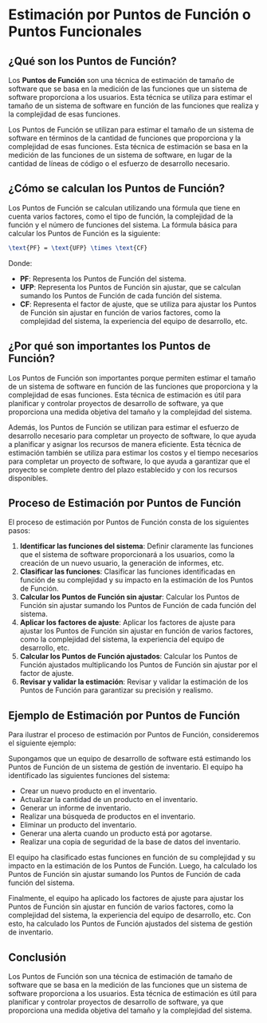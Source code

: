 # Estimación por Puntos de Función o Puntos Funcionales

## ¿Qué son los Puntos de Función?

Los **Puntos de Función** son una técnica de estimación de tamaño de software que se basa en la medición de las
funciones que un sistema de software proporciona a los usuarios. Esta técnica se utiliza para estimar el tamaño de un
sistema de software en función de las funciones que realiza y la complejidad de esas funciones.

Los Puntos de Función se utilizan para estimar el tamaño de un sistema de software en términos de la cantidad de
funciones que proporciona y la complejidad de esas funciones. Esta técnica de estimación se basa en la medición de las
funciones de un sistema de software, en lugar de la cantidad de líneas de código o el esfuerzo de desarrollo
necesario.

## ¿Cómo se calculan los Puntos de Función?

Los Puntos de Función se calculan utilizando una fórmula que tiene en cuenta varios factores, como el tipo de función,
la complejidad de la función y el número de funciones del sistema. La fórmula básica para calcular los Puntos de Función
es la siguiente:

```tex
\text{PF} = \text{UFP} \times \text{CF}
```

Donde:

- **PF**: Representa los Puntos de Función del sistema.
- **UFP**: Representa los Puntos de Función sin ajustar, que se calculan sumando los Puntos de Función de cada función
  del sistema.
- **CF**: Representa el factor de ajuste, que se utiliza para ajustar los Puntos de Función sin ajustar en función de
  varios factores, como la complejidad del sistema, la experiencia del equipo de desarrollo, etc.

## ¿Por qué son importantes los Puntos de Función?

Los Puntos de Función son importantes porque permiten estimar el tamaño de un sistema de software en función de las
funciones que proporciona y la complejidad de esas funciones. Esta técnica de estimación es útil para planificar y
controlar proyectos de desarrollo de software, ya que proporciona una medida objetiva del tamaño y la complejidad del
sistema.

Además, los Puntos de Función se utilizan para estimar el esfuerzo de desarrollo necesario para completar un proyecto de
software, lo que ayuda a planificar y asignar los recursos de manera eficiente. Esta técnica de estimación también se
utiliza para estimar los costos y el tiempo necesarios para completar un proyecto de software, lo que ayuda a garantizar
que el proyecto se complete dentro del plazo establecido y con los recursos disponibles.

## Proceso de Estimación por Puntos de Función

El proceso de estimación por Puntos de Función consta de los siguientes pasos:

1. **Identificar las funciones del sistema**: Definir claramente las funciones que el sistema de software proporcionará
   a los usuarios, como la creación de un nuevo usuario, la generación de informes, etc.
2. **Clasificar las funciones**: Clasificar las funciones identificadas en función de su complejidad y su impacto en la
   estimación de los Puntos de Función.
3. **Calcular los Puntos de Función sin ajustar**: Calcular los Puntos de Función sin ajustar sumando los Puntos de
   Función de cada función del sistema.
4. **Aplicar los factores de ajuste**: Aplicar los factores de ajuste para ajustar los Puntos de Función sin ajustar en
   función de varios factores, como la complejidad del sistema, la experiencia del equipo de desarrollo, etc.
5. **Calcular los Puntos de Función ajustados**: Calcular los Puntos de Función ajustados multiplicando los Puntos de
   Función sin ajustar por el factor de ajuste.
6. **Revisar y validar la estimación**: Revisar y validar la estimación de los Puntos de Función para garantizar su
   precisión y realismo.

## Ejemplo de Estimación por Puntos de Función

Para ilustrar el proceso de estimación por Puntos de Función, consideremos el siguiente ejemplo:

Supongamos que un equipo de desarrollo de software está estimando los Puntos de Función de un sistema de gestión de
inventario. El equipo ha identificado las siguientes funciones del sistema:

- Crear un nuevo producto en el inventario.
- Actualizar la cantidad de un producto en el inventario.
- Generar un informe de inventario.
- Realizar una búsqueda de productos en el inventario.
- Eliminar un producto del inventario.
- Generar una alerta cuando un producto está por agotarse.
- Realizar una copia de seguridad de la base de datos del inventario.

El equipo ha clasificado estas funciones en función de su complejidad y su impacto en la estimación de los Puntos de
Función. Luego, ha calculado los Puntos de Función sin ajustar sumando los Puntos de Función de cada función del
sistema.

Finalmente, el equipo ha aplicado los factores de ajuste para ajustar los Puntos de Función sin ajustar en función de
varios factores, como la complejidad del sistema, la experiencia del equipo de desarrollo, etc. Con esto, ha calculado
los Puntos de Función ajustados del sistema de gestión de inventario.

## Conclusión

Los Puntos de Función son una técnica de estimación de tamaño de software que se basa en la medición de las funciones
que un sistema de software proporciona a los usuarios. Esta técnica de estimación es útil para planificar y controlar
proyectos de desarrollo de software, ya que proporciona una medida objetiva del tamaño y la complejidad del sistema.
